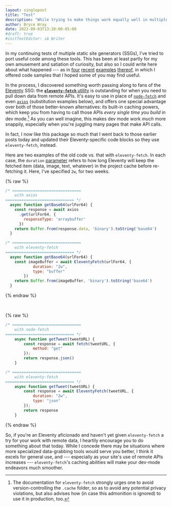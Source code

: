 ```yaml
---
layout: singlepost
title: "Test"
description: "While trying to make things work equally well in multiple repos, I discover the value of an Eleventy plugin I’d previously ignored."
author: Bryce Wray
date: 2022-09-03T13:20:00-05:00
#draft: true
#initTextEditor: iA Writer
---
```


In my continuing tests of multiple static site generators (SSGs), I've tried to port useful code among these tools. This has been at least partly for my own amusement and satiation of curiosity, but also so I could write here about what happened --- as in [four](/posts/2022/08/static-tweets-astro-two-sources-edition/) [recent](/posts/2022/08/static-embeds-eleventy/) [examples](/posts/2022/08/using-cloudinary-astro-eleventy/) [thereof](/posts/2022/08/static-mastodon-toots-astro/), in which I offered code samples that I hoped some of you may find useful.

In the process, I discovered something worth passing along to fans of the [Eleventy](https://11ty.dev) SSG: the [**`eleventy-fetch`** utility](https://github.com/11ty/eleventy-fetch) is outstanding for when you need to pull down data from remote APIs. It's easy to use in place of [`node-fetch`](https://github.com/node-fetch/node-fetch) and even [`axios`](https://github.com/axios/axios) (substitution examples below), and offers one special advantage over both of those better-known alternatives: its built-in caching powers, which keep you from having to call those APIs *every single time you build* in dev mode.[^prod] As you can well imagine, this makes dev mode work *much* more snappily, especially when you're juggling many pages that make API calls.

[^prod]: The documentation for `eleventy-fetch` strongly urges one to avoid version-controlling the `.cache` folder, so as to avoid any potential privacy violations, but also advises how (in case this admonition is ignored) to use it in production, too.

In fact, I now like this package so much that I went back to those earlier posts today and updated their Eleventy-specific code blocks so they use `eleventy-fetch`, instead.

Here are two examples of the old code vs. that with `eleventy-fetch`. In each case, the `duration` [parameter](https://www.11ty.dev/docs/plugins/fetch/#options) refers to how long Eleventy will keep the fetched item (data, image, text, whatever) in the project cache before re-fetching it. Here, I've specified `2w`, for two weeks.

{% raw %}
```js
/* ==============================
	with axios
============================== */
  async function getBase64(urlFor64) {
    const response = await axios
      .get(urlFor64, {
        responseType: 'arraybuffer'
      })
    return Buffer.from(response.data, 'binary').toString('base64')
  }

/* ==============================
	with eleventy-fetch
============================== */
  async function getBase64(urlFor64) {
    const imageBuffer = await EleventyFetch(urlFor64, {
			duration: "2w",
			type: "buffer"
		})
    return Buffer.from(imageBuffer, 'binary').toString('base64')
  }
```
{% endraw %}

<br />

{% raw %}
```js
/* ==============================
	with node-fetch
============================== */
	async function getTweet(tweetURL) {
		const response = await fetch(tweetURL, {
			method: "get"
		});
		return response.json()
	}

/* ==============================
	with eleventy-fetch
============================== */
	async function getTweet(tweetURL) {
		const response = await EleventyFetch(tweetURL, {
			duration: "2w",
			type: "json"
		});
		return response
	}
```
{% endraw %}

So, if you're an Eleventy aficionado and haven't yet given `eleventy-fetch` a try for your work with remote data, I heartily encourage you to do something about that today. While I concede there may be situations where more specialized data-grabbing tools would serve you better, I think it excels for general use, and --- especially as your site's use of remote APIs increases --- `eleventy-fetch`'s caching abilities will make your dev-mode endeavors much smoother.

